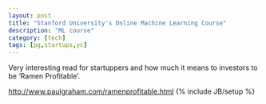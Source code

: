 ```yaml
---
layout: post
title: "Stanford University's Online Machine Learning Course"
description: "ML course"
category: [tech]
tags: [pg,startups,yc]
---
```

Very interesting read for startuppers and how much it means to investors to be ‘Ramen Profitable’.

<http://www.paulgraham.com/ramenprofitable.html>
{% include JB/setup %}
